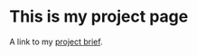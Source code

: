 This is my project page
=======================

A link to my [project brief](../pdfs/project-brief.pdf).
